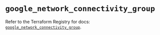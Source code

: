 # `google_network_connectivity_group`

Refer to the Terraform Registry for docs: [`google_network_connectivity_group`](https://registry.terraform.io/providers/hashicorp/google/6.38.0/docs/resources/network_connectivity_group).
